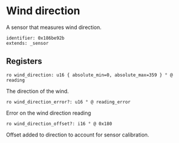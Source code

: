 # Wind direction

A sensor that measures wind direction.

    identifier: 0x186be92b
    extends: _sensor

## Registers

    ro wind_direction: u16 { absolute_min=0, absolute_max=359 } ° @ reading

The direction of the wind.

    ro wind_direction_error?: u16 ° @ reading_error

Error on the wind direction reading

    ro wind_direction_offset?: i16 ° @ 0x180

Offset added to direction to account for sensor calibration.
